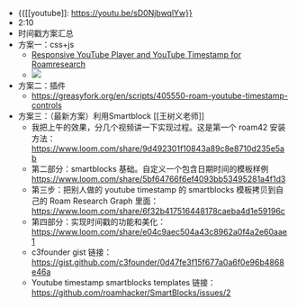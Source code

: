 - {{[[youtube]]: https://youtu.be/sD0NjbwqlYw}}
- 2:10 
- 时间戳方案汇总
- 方案一：css+js
    - [Responsive YouTube Player and YouTube Timestamp for Roamresearch](https://gist.github.com/c3founder/0d47fe3f15f677a0a6f0e96b4868e46a)
    - ![](https://firebasestorage.googleapis.com/v0/b/firescript-577a2.appspot.com/o/imgs%2Fapp%2FRoamCN%2Fa0om1N_CXa.png?alt=media&token=82a113f2-b370-4aee-8cd1-98870ebf48bd)
- 方案二：插件
    - https://greasyfork.org/en/scripts/405550-roam-youtube-timestamp-controls
- 方案三：（最新方案）利用Smartblock [[王树义老师]]
    - 我把上午的效果，分几个视频讲一下实现过程。这是第一个 roam42 安装方法：https://www.loom.com/share/9d492301f10843a89c8e8710d235e5ab
    - 第二部分：smartblocks 基础。自定义一个包含日期时间的模板样例 https://www.loom.com/share/5bf64766f6ef4093bb53495281a4f1d3
    - 第三步：把别人做的 youtube timestamp 的 smartblocks 模板拷贝到自己的 Roam Research Graph 里面： https://www.loom.com/share/6f32b417516448178caeba4d1e59196c
    - 第四部分：实现时间戳的功能和美化：https://www.loom.com/share/e04c9aec504a43c8962a0f4a2e60aae1
    - c3founder gist 链接： https://gist.github.com/c3founder/0d47fe3f15f677a0a6f0e96b4868e46a
    - Youtube timestamp smartblocks templates 链接： https://github.com/roamhacker/SmartBlocks/issues/2
